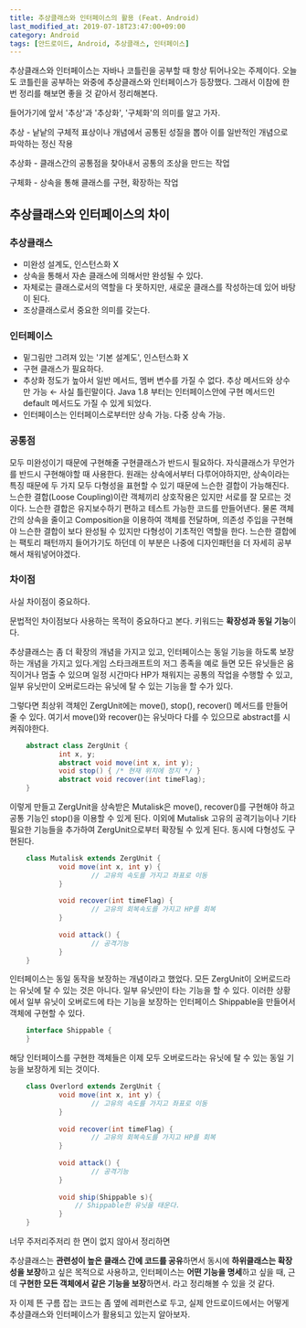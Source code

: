 ```yaml
---
title: 추상클래스와 인터페이스의 활용 (Feat. Android)
last_modified_at: 2019-07-18T23:47:00+09:00
category: Android
tags: [안드로이드, Android, 추상클래스, 인터페이스]
---
```


추상클래스와 인터페이스는 자바나 코틀린을 공부할 때 항상 튀어나오는 주제이다. 오늘도 코틀린을 공부하는 와중에 추상클래스와 인터페이스가 등장했다. 그래서 이참에 한 번 정리를 해보면 좋을 것 같아서 정리해본다.

들어가기에 앞서 '추상'과 '추상화', '구체화'의 의미를 알고 가자.

추상 - 낱낱의 구체적 표상이나 개념에서 공통된 성질을 뽑아 이를 일반적인 개념으로 파악하는 정신 작용

추상화 - 클래스간의 공통점을 찾아내서 공통의 조상을 만드는 작업

구체화 - 상속을 통해 클래스를 구현, 확장하는 작업

## 추상클래스와 인터페이스의 차이

### 추상클래스

- 미완성 설계도, 인스턴스화 X
- 상속을 통해서 자손 클래스에 의해서만 완성될 수 있다.
- 자체로는 클래스로서의 역할을 다 못하지만, 새로운 클래스를 작성하는데 있어 바탕이 된다.
- 조상클래스로서 중요한 의미를 갖는다.

### 인터페이스

- 밑그림만 그려져 있는 '기본 설계도', 인스턴스화 X
- 구현 클래스가 필요하다.
- 추상화 정도가 높아서 일반 메서드, 멤버 변수를 가질 수 없다. 추상 메서드와 상수만 가능 ← 사실 틀린말이다. Java 1.8 부터는 인터페이스안에 구현 메서드인 default 메서드도 가질 수 있게 되었다.
- 인터페이스는 인터페이스로부터만 상속 가능. 다중 상속 가능.

### 공통점

모두 미완성이기 때문에 구현해줄 구현클래스가 반드시 필요하다. 자식클래스가 무언가를 반드시 구현해야할 때 사용한다. 원래는 상속에서부터 다루어야하지만, 상속이라는 특징 때문에 두 가지 모두 다형성을 표현할 수 있기 때문에 느슨한 결합이 가능해진다. 느슨한 결합(Loose Coupling)이란 객체끼리 상호작용은 있지만 서로를 잘 모르는 것이다. 느슨한 결합은 유지보수하기 편하고 테스트 가능한 코드를 만들어낸다. 물론 객체 간의 상속을 줄이고 Composition을 이용하여 객체를 전달하며, 의존성 주입을 구현해야 느슨한 결합이 보다 완성될 수 있지만 다형성이 기초적인 역할을 한다. 느슨한 결합에는 팩토리 패턴까지 들어가기도 하던데 이 부분은 나중에 디자인패턴을 더 자세히 공부해서 채워넣어야겠다.

### 차이점

사실 차이점이 중요하다.

문법적인 차이점보다 사용하는 목적이 중요하다고 본다. 키워드는 **확장성과 동일 기능**이다.

추상클래스는 좀 더 확장의 개념을 가지고 있고, 인터페이스는 동일 기능을 하도록 보장하는 개념을 가지고 있다.게임 스타크래프트의 저그 종족을 예로 들면 모든 유닛들은 움직이거나 멈출 수 있으며 일정 시간마다 HP가 채워지는 공통의 작업을 수행할 수 있고, 일부 유닛만이 오버로드라는 유닛에 탈 수 있는 기능을 할 수가 있다. 

그렇다면 최상위 객체인 ZergUnit에는 move(), stop(), recover() 메서드를 만들어 줄 수 있다. 여기서 move()와 recover()는 유닛마다 다를 수 있으므로 abstract를 시켜줘야한다.
```Java
    abstract class ZergUnit {
    		int x, y;
    		abstract void move(int x, int y);
    		void stop() { /* 현재 위치에 정지 */ }
    		abstract void recover(int timeFlag);
    }
```
이렇게 만들고 ZergUnit을 상속받은 Mutalisk은 move(), recover()를 구현해야 하고 공통 기능인 stop()을 이용할 수 있게 된다. 이외에 Mutalisk 고유의 공격기능이나 기타 필요한 기능들을 추가하여 ZergUnit으로부터 확장될 수 있게 된다. 동시에 다형성도 구현된다.
```Java
    class Mutalisk extends ZergUnit {
    		void move(int x, int y) {
    				// 고유의 속도를 가지고 좌표로 이동
    		}
    
    		void recover(int timeFlag) {
    				// 고유의 회복속도를 가지고 HP를 회복
    		}
    
    		void attack() {
    				// 공격기능
    		}
    }
```
인터페이스는 동일 동작을 보장하는 개념이라고 했었다. 모든 ZergUnit이 오버로드라는 유닛에 탈 수 있는 것은 아니다. 일부 유닛만이 타는 기능을 할 수 있다. 이러한 상황에서 일부 유닛이 오버로드에 타는 기능을 보장하는 인터페이스 Shippable을 만들어서 객체에 구현할 수 있다.
```Java
    interface Shippable {
    }
```
해당 인터페이스를 구현한 객체들은 이제 모두 오버로드라는 유닛에 탈 수 있는 동일 기능을 보장하게 되는 것이다.
```Java
    class Overlord extends ZergUnit {
    		void move(int x, int y) {
    				// 고유의 속도를 가지고 좌표로 이동
    		}
    
    		void recover(int timeFlag) {
    				// 고유의 회복속도를 가지고 HP를 회복
    		}
    
    		void attack() {
    				// 공격기능
    		}
    		
    		void ship(Shippable s){
    			// Shippable한 유닛을 태운다.
    		}
    }
```
너무 주저리주저리 한 면이 없지 않아서 정리하면

추상클래스는 **관련성이 높은 클래스 간에 코드를 공유**하면서 동시에 **하위클래스는 확장성을 보장**하고 싶은 목적으로 사용하고, 인터페이스는 **어떤 기능을 명세**하고 싶을 때, 근데 **구현한 모든 객체에서 같은 기능을 보장**하면서. 라고 정리해볼 수 있을 것 같다.

자 이제 뜬 구름 잡는 코드는 좀 옆에 레퍼런스로 두고, 실제 안드로이드에서는 어떻게 추상클래스와 인터페이스가 활용되고 있는지 알아보자.
